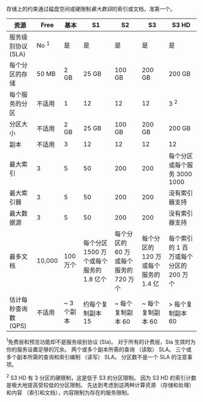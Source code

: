 存储上的约束通过磁盘空间或硬限制*最大数目*的索引或文档，准第一个。

| 资源 | Free | 基本 | S1 | S2 | S3 | S3 HD |
| --- | --- | --- | --- | --- | --- | --- |
| 服务级别协议 (SLA) |No <sup>1</sup> |是 |是 |是 |是 |是 |
| 每个分区的存储 |50 MB |2 GB |25 GB |100 GB |200 GB |200 GB |
| 每个服务的分区 |不适用 |1 |12 |12 |12 |3 <sup>2</sup> |
| 分区大小 |不适用 |2 GB |25 GB |100 GB |200 GB |200 GB |
| 副本 |不适用 |3 |12 |12 |12 |12 |
| 最大索引 |3 |5 |50 |200 |200 |每个分区或每个服务 3000 1000 |
| 最大索引器 |3 |5 |50 |200 |200 |没有索引器支持 |
| 最大数据源 |3 |5 |50 |200 |200 |没有索引器支持 |
| 最多文档 |10,000 |100 万个 |每个分区 1500 万个或每个服务的 1.8 亿个 |每个分区的 60 万或每个服务的 720 万个 |每个分区的 120 万或每个服务的 1.4 亿 |每个索引的 1 百万或每个分区的 200 万个 |
| 估计每秒查询数 (QPS) |不适用 |~ 3 个副本 |约每个复制副本 15 |~ 每个复制副本 60 |~ 每个复制副本 60 |> 每个复制副本 60 |

<sup>1</sup>免费层和预览功能却不是服务级别协议 (Sla)。 对于所有的计费层，Sla 生效时为你的服务设置足够的冗余。 两个或多个副本所需的查询 （读取） SLA。 三个或多个副本所需的查询和索引编制 （读写） SLA。 分区数不是一个 SLA 的注意事项。 

<sup>2</sup> S3 HD 有 3 分区的硬限制，这是低于 S3 的分区限制。 因为 S3 HD 的索引计数是极大地提高受较低的分区限制。 先达到考虑到这两种计算资源 （存储和处理） 和内容 （索引和文档），内容限制为存在的服务限制。
